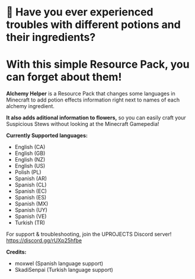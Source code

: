 # 🧪 Have you ever experienced troubles with different potions and their ingredients?
# With this simple Resource Pack, you can forget about them!

**Alchemy Helper** is a Resource Pack that changes some languages in Minecraft to add potion effects information right next to names of each alchemy ingredient.

**It also adds aditional information to flowers,** so you can easily craft your Suspicious Stews without looking at the Minecraft Gamepedia!

**Currently Supported languages:**
- English (CA)
- English (GB)
- English (NZ)
- English (US)
- Polish (PL)
- Spanish (AR)
- Spanish (CL)
- Spanish (EC)
- Spanish (ES)
- Spanish (MX)
- Spanish (UY)
- Spanish (VE)
- Turkish (TR)


For support & troubleshooting, join the UPROJECTS Discord server!
https://discord.gg/rUXp25hfbe

**Credits:**
- moxwel (Spanish language support)
- SkadiSenpai (Turkish language support)

